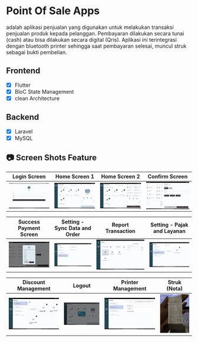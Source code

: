 # Point Of Sale Apps

adalah aplikasi penjualan yang digunakan untuk melakukan transaksi penjualan produk kepada pelanggan. Pembayaran dilakukan secara tunai (cash) atau bisa dilakukan secara digital (Qris). Aplikasi ini terintegrasi dengan bluetooth printer sehingga saat pembayaran selesai, muncul struk sebagai bukti pembelian.

## Frontend

- [x] Flutter
- [x] BloC State Management
- [x] clean Architecture

## Backend

- [x] Laravel
- [x] MySQL

## 📷 Screen Shots Feature

|                    Login Screen                    |                   Home Screen 1                    |                   Home Screen 2                    |                   Confirm Screen                   |
| :------------------------------------------------: | :------------------------------------------------: | :------------------------------------------------: | :------------------------------------------------: |
| <img src="/assets/screenshoot/pos1.jpg" alt="POS"> | <img src="/assets/screenshoot/pos9.jpg" alt="POS"> | <img src="/assets/screenshoot/pos8.jpg" alt="POS"> | <img src="/assets/screenshoot/pos2.jpg" alt="POS"> |

|               Success Payment Screen               |           Setting - Sync Data and Order            |                 Report Transaction                 |            Setting - Pajak and Layanan             |
| :------------------------------------------------: | :------------------------------------------------: | :------------------------------------------------: | :------------------------------------------------: |
| <img src="/assets/screenshoot/pos6.jpg" alt="POS"> | <img src="/assets/screenshoot/pos3.jpg" alt="POS"> | <img src="/assets/screenshoot/pos4.jpg" alt="POS"> | <img src="/assets/screenshoot/pos5.jpg" alt="POS"> |

|                Discount Management                 |                       Logout                        |                 Printer Management                  |                    Struk (Nota)                     |
| :------------------------------------------------: | :-------------------------------------------------: | :-------------------------------------------------: | :-------------------------------------------------: |
| <img src="/assets/screenshoot/pos7.jpg" alt="POS"> | <img src="/assets/screenshoot/pos10.jpg" alt="POS"> | <img src="/assets/screenshoot/pos11.jpg" alt="POS"> | <img src="/assets/screenshoot/pos12.jpg" alt="POS"> |

<!-- ## :iphone: Mockup

<p align='center'>
<img src="https://github.com/faishal2727/E-ngkringan/blob/main/engkringan/engkringan.jpg"/>
</p> -->
